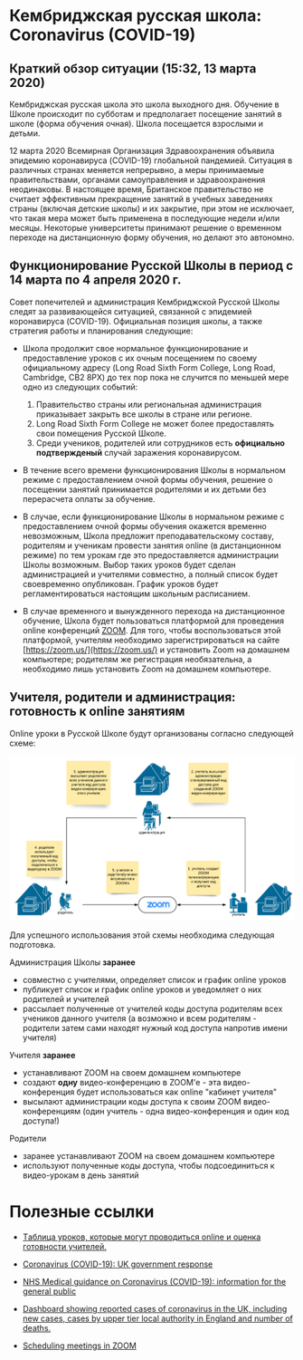 # Кембриджская русская школа: Coronavirus (COVID-19)

## Краткий обзор ситуации (15:32, 13 марта 2020)
Кембриджская русская школа это школа выходного дня. Обучение в Школе происходит по субботам и предполагает посещение занятий в школе (форма обучения очная). Школа посещается взрослыми и детьми.

12 марта 2020 Всемирная Организация Здравоохранения объявила эпидемию коронавируса (COVID-19) глобальной пандемией. Ситуация в различных странах меняется непрерывно, а меры принимаемые правительствами, органами самоуправления и здравоохранения неодинаковы. В настоящее время, Британское правительство не считает эффективным прекращение занятий в учебных заведениях страны (включая детские школы) и их закрытие, при этом не исключает, что такая мера может быть применена в последующие недели и/или месяцы. Некоторые университеты принимают решение о временном переходе на дистанционную форму обучения, но делают это автономно.

## Функционирование Русской Школы в период с 14 марта по 4 апреля 2020 г.
Совет попечителей и администрация Кембриджской Русской Школы следят за развивающейся ситуацией, связанной с эпидемией коронавируса (COVID-19). Официальная позиция школы, а также стратегия работы и планирования следующие:

* Школа продолжит свое нормальное функционирование и предоставление уроков с их очным посещением по своему официальному адресу (Long Road Sixth Form College, Long Road, Cambridge, CB2 8PX) до тех пор пока не случится по меньшей мере одно из следующих событий:

  1. Правительство страны или региональная администрация приказывает закрыть все школы в стране или регионе.
  2. Long Road Sixth Form College не может более предоставлять свои помещения Русской Школе.
  3. Среди учеников, родителей или сотрудников есть **официально подтвержденый** случай заражения коронавирусом.

* В течение всего времени функционирования Школы в нормальном режиме с предоставлением очной формы обучения, решение о посещении занятий принимается родителями и их детьми без перерасчета оплаты за обучение.

* В случае, если функционирование Школы в нормальном режиме с предоставлением очной формы обучения окажется временно невозможным, Школа предложит преподавательскому составу, родителям и ученикам провести занятия online (в дистанционном режиме) по тем урокам где это предоставляется администрации Школы возможным. Выбор таких уроков будет сделан администрацией и учителями совместно, а полный список будет своевременно опубликован. График уроков будет регламентироваться настоящим школьным расписанием. 

 * В случае временного и вынужденного перехода на дистанционное обучение, Школа будет пользоваться платформой для проведения online конференций [ZOOM](https://zoom.us/). Для того, чтобы воспользоваться этой платформой, учителям необходимо зарегистрироваться на сайте [https://zoom.us/](https://zoom.us/) и установить Zoom на домашнем компьютере; родителям же регистрация необязательна, а необходимо лишь установить Zoom на домашнем компьютере.
 
## Учителя, родители и администрация: готовность к online занятиям

Online уроки в Русской Школе будут организованы согласно следующей схеме:

![alt text](figures/distance-education-structure.png)

Для успешного использования этой схемы необходима следующая подготовка.

Администрация Школы **заранее**

* совместно с учителями, определяет список и график online уроков
* публикует список и график online уроков и уведомляет о них родителей и учителей 
* рассылает полученные от учителей коды доступа родителям всех учеников данного учителя (а возможно и всем родителям - родители затем сами находят нужный код доступа напротив имени учителя)

Учителя **заранее**

* устанавливают ZOOM на своем домашнем компьютере
* создают **одну** видео-конференцию в ZOOM'e - эта видео-конференция будет использоваться как online "кабинет учителя"
* высылают администрации коды доступа к своим ZOOM видео-конференциям (один учитель - одна видео-конференция и один код доступа!)

Родители
 * заранее устанавливают ZOOM на своем домашнем компьютере
 * используют полученные коды доступа, чтобы подсоединиться к видео-урокам в день занятий

# Полезные ссылки

* [Tаблица уроков, которые могут проводиться online и оценка готовности учителей.](https://docs.google.com/spreadsheets/d/1nRFMS145sagJ6BqQtX3eFuEH3QcsadTruQc9sQUIZWg/edit?usp=sharing)

* [Coronavirus (COVID-19): UK government response](https://www.gov.uk/government/topical-events/coronavirus-covid-19-uk-government-response)

* [NHS Medical guidance on Coronavirus (COVID-19): information for the general public](https://www.nhs.uk/conditions/coronavirus-covid-19/)

* [Dashboard showing reported cases of coronavirus in the UK, including new cases, cases by upper tier local authority in England and number of deaths.](https://www.gov.uk/government/publications/covid-19-track-coronavirus-cases)

* [Scheduling meetings in ZOOM](https://support.zoom.us/hc/en-us/articles/201362413-Scheduling-meetings)